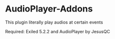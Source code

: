 # AudioPlayer-Addons

This plugin literally play audios at certain events

Required: Exiled 5.2.2 and AudioPlayer by JesusQC
